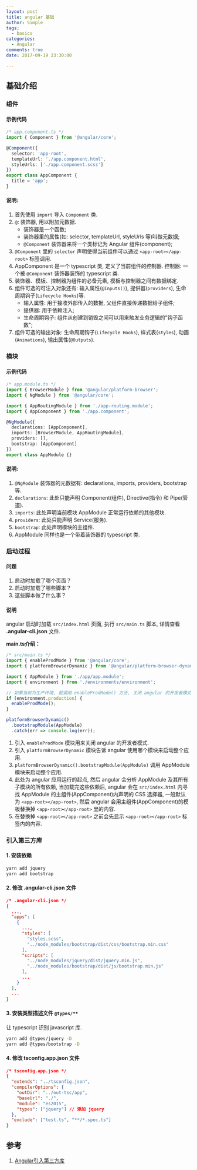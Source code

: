 ```yaml
---
layout: post
title: angular 基础
author: Simple
tags:
  - basics
categories:
  - Angular
comments: true
date: 2017-09-19 23:30:00

---
```


## 基础介绍

### 组件
#### 示例代码
``` typescript
/* app.component.ts */
import { Component } from '@angular/core';

@Component({
  selector: 'app-root',
  templateUrl: './app.component.html',
  styleUrls: ['./app.component.scss']
})
export class AppComponent {
  title = 'app';
}
```

<!-- more -->

#### 说明:
1. 首先使用 `import` 导入 `Component` 类.
2. `@`: 装饰器, 用以附加元数据.
   - 装饰器是一个函数;
   - 装饰器里的属性(如: selector, templateUrl, styleUrls 等)叫做元数据;
   - `@Component` 装饰器来将一个类标记为 Angular 组件(component);
3. `@Component` 里的 `selector` 声明使得当前组件可以通过 `<app-root></app-root>` 标签调用.
4. AppComponent 是一个 typescript 类, 定义了当前组件的控制器.
   控制器: 一个被 `@Component` 装饰器装饰的 typescript 类.
5. 装饰器、模板、控制器为组件的必备元素, 模板与控制器之间有数据绑定.
6. 组件可选的可注入对象还有: 输入属性(`@Inputs()`), 提供器(`providers`), 生命周期钩子(`Lifecycle Hooks`)等.
   - 输入属性: 用于接收外部传入的数据, 父组件直接传递数据给子组件;
   - 提供器: 用于依赖注入;
   - 生命周期钩子: 组件从创建到销毁之间可以用来触发业务逻辑的"钩子函数";
7. 组件可选的输出对象: 生命周期钩子(`Lifecycle Hooks`), 样式表(`styles`), 动画(`Animations`), 输出属性(`@Outputs`).


### 模块
#### 示例代码
``` typescript
/* app.module.ts */
import { BrowserModule } from '@angular/platform-browser';
import { NgModule } from '@angular/core';

import { AppRoutingModule } from './app-routing.module';
import { AppComponent } from './app.component';

@NgModule({
  declarations: [AppComponent],
  imports: [BrowserModule, AppRoutingModule],
  providers: [],
  bootstrap: [AppComponent]
})
export class AppModule {}
```

#### 说明:
1. `@NgModule` 装饰器的元数据有: declarations, imports, providers, bootstrap 等.
2. `declarations`: 此处只能声明 Component(组件), Directive(指令) 和 Pipe(管道).
3. `imports`: 此处声明当前模块 AppModule 正常运行依赖的其他模块.
4. `providers`: 此处只能声明 Service(服务).
5. `bootstrap`: 此处声明模块的主组件.
6. AppModule 同样也是一个带着装饰器的 typescript 类.


### 启动过程
#### 问题
1. 启动时加载了哪个页面？
2. 启动时加载了哪些脚本？
3. 这些脚本做了什么事？

#### 说明
angular 启动时加载 `src/index.html` 页面, 执行 `src/main.ts` 脚本, 详情查看 **.angular-cli.json** 文件.

**main.ts介绍：**

``` typescript
/* src/main.ts */
import { enableProdMode } from '@angular/core';
import { platformBrowserDynamic } from '@angular/platform-browser-dynamic';

import { AppModule } from './app/app.module';
import { environment } from './environments/environment';

// 如果当前为生产环境, 就调用 enableProdMode() 方法, 关闭 angular 的开发者模式
if (environment.production) {
  enableProdMode();
}

platformBrowserDynamic()
  .bootstrapModule(AppModule)
  .catch(err => console.log(err));
```

1. 引入 `enableProdMode` 模块用来关闭 angular 的开发者模式.
2. 引入 `platformBrowserDynamic` 模块告诉 angular 使用哪个模块来启动整个应用.
3. `platformBrowserDynamic().bootstrapModule(AppModule)` 调用 AppModule 模块来启动整个应用.
4. 此处为 angular 应用运行的起点, 然后 angular 会分析 AppModule 及其所有子模块的所有依赖, 当加载完这些依赖后, angular 会在 `src/index.html` 内寻找 AppModule 的主组件(AppComponent)内声明的 CSS 选择器, 一般默认为 `<app-root></app-root>`, 然后 angular 会用主组件(AppComponent)的模板替换掉 `<app-root></app-root>` 里的内容.
5. 在替换掉 `<app-root></app-root>` 之前会先显示 `<app-root></app-root>` 标签内的内容.


### 引入第三方库
#### 1. 安装依赖
``` bash
yarn add jquery
yarn add bootstrap
```

#### 2. 修改 .angular-cli.json 文件
``` json
/* .angular-cli.json */
{
  ...,
  "apps": [
    {
      ...,
      "styles": [
        "styles.scss",
        "../node_modules/bootstrap/dist/css/bootstrap.min.css"
      ],
      "scripts": [
        "../node_modules/jquery/dist/jquery.min.js",
        "../node_modules/bootstrap/dist/js/bootstrap.min.js"
      ],
      ...
    }
  ],
  ...
}
```

#### 3. 安装类型描述文件 `@types/**`
让 typescript 识别 javascript 库.

``` bash
yarn add @types/jquery -D
yarn add @types/bootstrap -D
```

#### 4. 修改 tsconfig.app.json 文件
``` json
/* tsconfig.app.json */
{
  "extends": "../tsconfig.json",
  "compilerOptions": {
    "outDir": "../out-tsc/app",
    "baseUrl": "./",
    "module": "es2015",
    "types": ["jquery"] // 添加 jquery
  },
  "exclude": ["test.ts", "**/*.spec.ts"]
}
```



## 参考

1. [Angular引入第三方库](http://blog.csdn.net/yuzhiqiang_1993/article/details/71215232)

